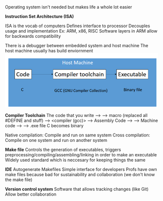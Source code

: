 Operating system isn't needed but makes life a whole lot easier

**Instruction Set Architecture (ISA)**

ISA is the vocab of computers
Defines interface to processor
Decouples usage and implementation
    Ex: ARM, x86, RISC
Software layers in ARM allow for backwards compatibility

There is a debugger between embedded system and host machine 
The host machine usually has build enviornment 
![Alt text](image.png)

**Compiler Toolchain**
The code that you write --> <preprocessor> --> macro (replaced all #DEFINE and stuff) --> <compiler (gcc)> --> Assembly Code --> <Assembler> --> Machine code --> <linker> --> .exe file
C becomes binary

Native compilation: Compile and run on same system
Cross compilation: Compile on one system and run on another system

**Make file**
Controls the generation of executables, triggers preprocessing/compiling/assembling/linking in order to make an executable
Widely used standard which is neccesary for keeping things the same

**IDE**
Autogenerate Makefiles
Simple interface for developers
Profs have own make files because bad for sustainability and collaboration (we don't know the make file)

**Version control system**
Software that allows tracking changes (like Git)
Allow better collaboration